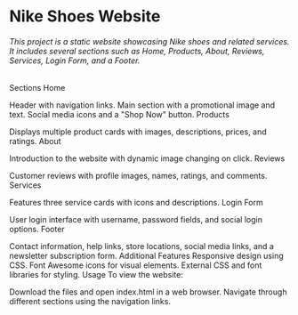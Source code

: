 # Nike Shoes Website

###### This project is a static website showcasing Nike shoes and related services. It includes several sections such as Home, Products, About, Reviews, Services, Login Form, and a Footer.

Sections
Home

Header with navigation links.
Main section with a promotional image and text.
Social media icons and a "Shop Now" button.
Products

Displays multiple product cards with images, descriptions, prices, and ratings.
About

Introduction to the website with dynamic image changing on click.
Reviews

Customer reviews with profile images, names, ratings, and comments.
Services

Features three service cards with icons and descriptions.
Login Form

User login interface with username, password fields, and social login options.
Footer

Contact information, help links, store locations, social media links, and a newsletter subscription form.
Additional Features
Responsive design using CSS.
Font Awesome icons for visual elements.
External CSS and font libraries for styling.
Usage
To view the website:

Download the files and open index.html in a web browser.
Navigate through different sections using the navigation links.